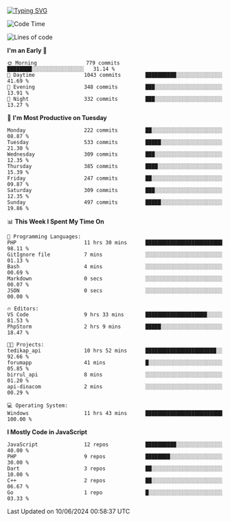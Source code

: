 [![Typing SVG](https://readme-typing-svg.demolab.com?font=Fira+Code&pause=1000&color=F7F7F7&random=false&width=435&lines=Hi+%F0%9F%91%8B%2C+I'm+Rafiu+Sidqi;Junior+Backend+Developer)](https://git.io/typing-svg)
<!--START_SECTION:waka-->
![Code Time](http://img.shields.io/badge/Code%20Time-240%20hrs%2017%20mins-blue)

![Lines of code](https://img.shields.io/badge/From%20Hello%20World%20I%27ve%20Written-1.1%20million%20lines%20of%20code-blue)

**I'm an Early 🐤** 

```text
🌞 Morning                779 commits         ████████░░░░░░░░░░░░░░░░░   31.14 % 
🌆 Daytime                1043 commits        ██████████░░░░░░░░░░░░░░░   41.69 % 
🌃 Evening                348 commits         ███░░░░░░░░░░░░░░░░░░░░░░   13.91 % 
🌙 Night                  332 commits         ███░░░░░░░░░░░░░░░░░░░░░░   13.27 % 
```
📅 **I'm Most Productive on Tuesday** 

```text
Monday                   222 commits         ██░░░░░░░░░░░░░░░░░░░░░░░   08.87 % 
Tuesday                  533 commits         █████░░░░░░░░░░░░░░░░░░░░   21.30 % 
Wednesday                309 commits         ███░░░░░░░░░░░░░░░░░░░░░░   12.35 % 
Thursday                 385 commits         ████░░░░░░░░░░░░░░░░░░░░░   15.39 % 
Friday                   247 commits         ██░░░░░░░░░░░░░░░░░░░░░░░   09.87 % 
Saturday                 309 commits         ███░░░░░░░░░░░░░░░░░░░░░░   12.35 % 
Sunday                   497 commits         █████░░░░░░░░░░░░░░░░░░░░   19.86 % 
```


📊 **This Week I Spent My Time On** 

```text
💬 Programming Languages: 
PHP                      11 hrs 30 mins      █████████████████████████   98.11 % 
GitIgnore file           7 mins              ░░░░░░░░░░░░░░░░░░░░░░░░░   01.13 % 
Bash                     4 mins              ░░░░░░░░░░░░░░░░░░░░░░░░░   00.69 % 
Markdown                 0 secs              ░░░░░░░░░░░░░░░░░░░░░░░░░   00.07 % 
JSON                     0 secs              ░░░░░░░░░░░░░░░░░░░░░░░░░   00.00 % 

🔥 Editors: 
VS Code                  9 hrs 33 mins       ████████████████████░░░░░   81.53 % 
PhpStorm                 2 hrs 9 mins        █████░░░░░░░░░░░░░░░░░░░░   18.47 % 

🐱‍💻 Projects: 
tedikap_api              10 hrs 52 mins      ███████████████████████░░   92.66 % 
forumapp                 41 mins             █░░░░░░░░░░░░░░░░░░░░░░░░   05.85 % 
birrul_api               8 mins              ░░░░░░░░░░░░░░░░░░░░░░░░░   01.20 % 
api-dinacom              2 mins              ░░░░░░░░░░░░░░░░░░░░░░░░░   00.29 % 

💻 Operating System: 
Windows                  11 hrs 43 mins      █████████████████████████   100.00 % 
```

**I Mostly Code in JavaScript** 

```text
JavaScript               12 repos            ██████████░░░░░░░░░░░░░░░   40.00 % 
PHP                      9 repos             ████████░░░░░░░░░░░░░░░░░   30.00 % 
Dart                     3 repos             ██░░░░░░░░░░░░░░░░░░░░░░░   10.00 % 
C++                      2 repos             ██░░░░░░░░░░░░░░░░░░░░░░░   06.67 % 
Go                       1 repo              █░░░░░░░░░░░░░░░░░░░░░░░░   03.33 % 
```




 Last Updated on 10/06/2024 00:58:37 UTC
<!--END_SECTION:waka-->

